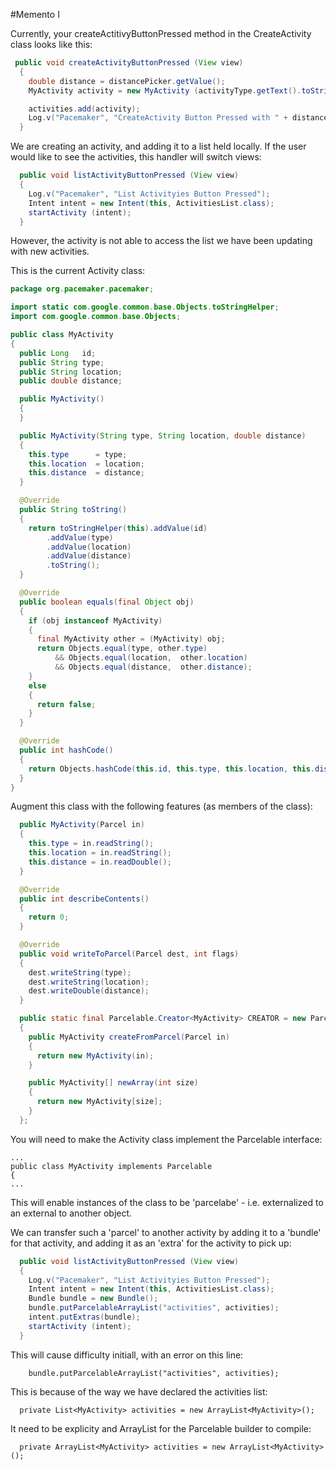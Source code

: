 #Memento I

Currently, your createActitivyButtonPressed method in the CreateActivity class looks like this:

~~~java
 public void createActivityButtonPressed (View view)
  {
    double distance = distancePicker.getValue();
    MyActivity activity = new MyActivity (activityType.getText().toString(), activityLocation.getText().toString(), distance);

    activities.add(activity);
    Log.v("Pacemaker", "CreateActivity Button Pressed with " + distance);
  }
~~~

We are creating an activity, and adding it to a list held locally. If the user would like to see the activities, this handler will switch views:

~~~java
  public void listActivityButtonPressed (View view) 
  {
    Log.v("Pacemaker", "List Activityies Button Pressed");
    Intent intent = new Intent(this, ActivitiesList.class);
    startActivity (intent);
  }
~~~

However, the activity is not able to access the list we have been updating with new activities.

This is the current Activity class:

~~~java
package org.pacemaker.pacemaker;

import static com.google.common.base.Objects.toStringHelper;
import com.google.common.base.Objects;

public class MyActivity
{
  public Long   id;
  public String type;
  public String location;
  public double distance;

  public MyActivity()
  {
  }

  public MyActivity(String type, String location, double distance)
  {
    this.type      = type;
    this.location  = location;
    this.distance  = distance;
  }

  @Override
  public String toString()
  {
    return toStringHelper(this).addValue(id)
        .addValue(type)
        .addValue(location)
        .addValue(distance)
        .toString();
  }

  @Override
  public boolean equals(final Object obj)
  {
    if (obj instanceof MyActivity)
    {
      final MyActivity other = (MyActivity) obj;
      return Objects.equal(type, other.type)
          && Objects.equal(location,  other.location)
          && Objects.equal(distance,  other.distance);
    }
    else
    {
      return false;
    }
  }

  @Override
  public int hashCode()
  {
    return Objects.hashCode(this.id, this.type, this.location, this.distance);
  }
}
~~~

Augment this class with the following features (as members of the class):

~~~java
  public MyActivity(Parcel in)
  {
    this.type = in.readString();
    this.location = in.readString();
    this.distance = in.readDouble();
  }

  @Override
  public int describeContents()
  {
    return 0;
  }

  @Override
  public void writeToParcel(Parcel dest, int flags)
  {
    dest.writeString(type);
    dest.writeString(location);
    dest.writeDouble(distance);
  }

  public static final Parcelable.Creator<MyActivity> CREATOR = new Parcelable.Creator<MyActivity>()
  {
    public MyActivity createFromParcel(Parcel in)
    {
      return new MyActivity(in);
    }

    public MyActivity[] newArray(int size)
    {
      return new MyActivity[size];
    }
  };
~~~

You will need to make the Activity class implement the Parcelable interface:

~~~
...
public class MyActivity implements Parcelable
{
...
~~~


This will enable instances of the class to be 'parcelabe' - i.e. externalized to an external to another object.

We can transfer such a 'parcel' to another activity by adding it to a 'bundle' for that activity, and adding it as an 'extra' for the activity to pick up:


~~~java
  public void listActivityButtonPressed (View view) 
  {
    Log.v("Pacemaker", "List Activityies Button Pressed");
    Intent intent = new Intent(this, ActivitiesList.class);
    Bundle bundle = new Bundle();
    bundle.putParcelableArrayList("activities", activities);
    intent.putExtras(bundle);
    startActivity (intent);
  }
~~~

This will cause difficulty initiall, with an error on this line:

~~~
    bundle.putParcelableArrayList("activities", activities);
~~~

This is because of the way we have declared the activities list:

~~~
  private List<MyActivity> activities = new ArrayList<MyActivity>();
~~~

It need to be explicity and ArrayList for the Parcelable builder to compile:

~~~
  private ArrayList<MyActivity> activities = new ArrayList<MyActivity>();
~~~



